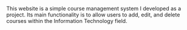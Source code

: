 This website is a simple course management system I developed as a project. Its main functionality is to allow users to add, edit, and delete courses within the Information Technology field.

